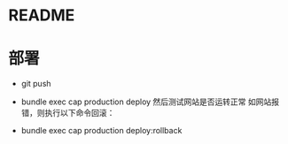 # README

# 部署
* git push
* bundle exec cap production deploy
然后测试网站是否运转正常
如网站报错，则执行以下命令回滚：

* bundle exec cap production deploy:rollback

